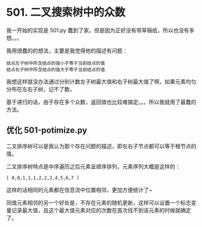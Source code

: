 # 501. 二叉搜索树中的众数
我一开始的实现是 501.py 蠢到了家。但是因为正好没有带草稿纸，所以也没有多想。。。

我用很蠢的的想法，主要是我觉得他的描述有问题：

```text
结点左子树中所含结点的值小于等于当前结点的值
结点右子树中所含结点的值大于等于当前结点的值
```

我想这样就没办法通过分别计数左子树最大值和右子树最大值了啊，如果元素均匀分布在左右子树，记不了数。

基于递归的话，由于存在多个众数，返回值也比较难搞定。。。所以我就用了最蠢的方法。

## 优化 501-potimize.py
二叉排序树可以是我认为那个存在问题的描述，即左右子节点都可以等于根节点的值。

二叉排序树特点是中序遍历之后元素呈顺序排列，元素序列大概是这样的：

```text
[ 0,0,1,1,1,2,2,2,4,5,6,7 ]
```

这样的话相同的元素都在信息流中位置相邻，更加方便统计了~

同值元素相邻的另一个好处是，不存在元素的随机更新，这样可以设置一个标志变量记录最大值，且这个最大值元素对应的次数在首次找不到该元素的时候就确定了。
